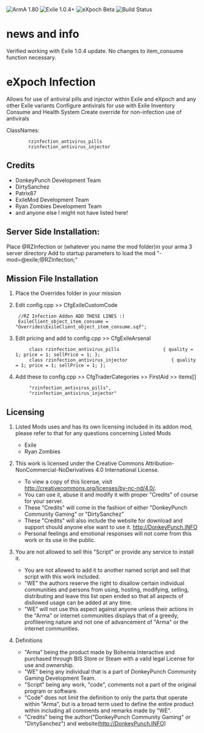 ![ArmA 1.80](https://img.shields.io/badge/ArmA%203-1.80-blue.svg) ![Exile 1.0.4+](https://img.shields.io/badge/Exile-1.0.4%20Pineapple-yellowgreen.svg) ![eXpoch Beta](https://img.shields.io/badge/eXpoch-Public%20Beta-green.svg) ![Build Status](https://img.shields.io/badge/Custom%20Build-passing-38AA38.svg)

# news and info

Verified working with Exile 1.0.4 update.
No changes to item_consume function necessary.

# eXpoch Infection

Allows for use of antiviral pills and injector within Exile and eXpoch and any other Exile variants
Configure antivirals for use with Exile Inventory Consume and Health System
Create override for non-infection use of antivirals

ClassNames:

			rzinfection_antivirus_pills
			rzinfection_antivirus_injector

## Credits

- DonkeyPunch Development Team
- DirtySanchez
- Patrix87
- ExileMod Development Team
- Ryan Zombies Development Team
- and anyone else I might not have listed here!
			
## Server Side Installation:

Place @RZInfection or (whatever you name the mod folder)in your arma 3 server directory
Add to startup parameters to load the mod 
		"-mod=@exile;@RZInfection;"

## Mission File Installation

1. Place the Overrides folder in your mission

2. Edit config.cpp >> CfgExileCustomCode


		//RZ Infection Addon ADD THESE LINES :)
		ExileClient_object_item_consume = "Overrides\ExileClient_object_item_consume.sqf";

3. Edit pricing and add to config.cpp >> CfgExileArsenal 

			class rzinfection_antivirus_pills                { quality = 1; price = 1; sellPrice = 1; };
			class rzinfection_antivirus_injector                { quality = 1; price = 1; sellPrice = 1; };

4. Add these to config.cpp >> CfgTraderCategories >> FirstAid >> items[]

            "rzinfection_antivirus_pills",
            "rzinfection_antivirus_injector"

## Licensing

1. Listed Mods uses and has its own licensing included in its addon mod, please refer to that for any questions concerning Listed Mods
	- Exile
	- Ryan Zombies 

2. This work is licensed under the Creative Commons Attribution-NonCommercial-NoDerivatives 4.0 International License.
	- To view a copy of this license, visit http://creativecommons.org/licenses/by-nc-nd/4.0/.
	- You can use it, abuse it and modify it with proper "Credits" of course for your server.
	- These "Credits" will come in the fashion of either "DonkeyPunch Community Gaming" or "DirtySanchez"
	- These "Credits" will also include the website for download and support should anyone else want to use it. http://DonkeyPunch.INFO	
	- Personal feelings and emotional responses will not come from this work or its use in the public.

3. You are not allowed to sell this "Script" or provide any service to install it.
	- You are not allowed to add it to another named script and sell that script with this work included.
	- "WE" the authors reserve the right to disallow certain individual communities and persons from using, hosting, modifying, selling, distributing and leave this list open ended so that all aspects of disllowed usage can be added at any time.
	- "WE" will not use this aspect against anyone unless their actions in the "Arma" or internet communities displays that of a greedy, profiteering nature and not one of advancement of "Arma" or the internet communities.

4. Definitions
	- "Arma" being the product made by Bohemia Interactive and purchased through BIS Store or Steam with a valid legal License for use and ownership.
	- "WE" being any individual that is a part of DonkeyPunch Community Gaming Development Team.
	- "Script" being any work, "code", comments not a part of the original program or software. 
	- "Code" does not limit the definition to only the parts that operate within "Arma", but is a broad term used to define the entire product within including all comments and remarks made by "WE".
	- "Credits" being the author("DonkeyPunch Community Gaming" or "DirtySanchez") and website(http://DonkeyPunch.INFO)


